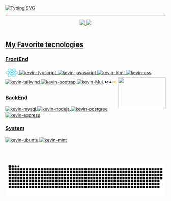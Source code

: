 [![Typing SVG](https://readme-typing-svg.herokuapp.com/?color=FEFEFE&size=38&center=true&vCenter=true&width=1000&lines=Hello+everyone,+my+name+is+Kevin+Diego+👋;Be+Welcome+my+GitHub!+💻🤟;I'm+happy+to+have+your+here)](https://git.io/typing-svg)

---

<div align="center">
  <a href="https://github.com/KevinDsousa">
  <img height="150em" src="https://github-readme-stats.vercel.app/api?username=KevinDsousa&show_icons=true&theme=nord#gh-dark-mode-only&include_all_commits=false&count8_private=true"/>
  <img height="150em" src="https://github-readme-stats.vercel.app/api/top-langs/?username=kevinDsousa&hide=html&layout=compact&theme=nord#gh-dark-mode-only&hide_border=false"/>
</div>

<br>
 
 ## My Favorite tecnologies
 
 ### FrontEnd
<div style="display: inline_block">
  <img align="center" alt="kevin-React" height="30" width="40" src="https://raw.githubusercontent.com/devicons/devicon/master/icons/react/react-original.svg">
  <img align="center" alt="kevin-typscript" height="30" width="40" src="https://user-images.githubusercontent.com/25181517/183890598-19a0ac2d-e88a-4005-a8df-1ee36782fde1.png">
  <img align="center" alt="kevin-javascript" height="30" width="40"src="https://user-images.githubusercontent.com/25181517/117447155-6a868a00-af3d-11eb-9cfe-245df15c9f3f.png"/>
  <img align="center" alt="kevin-html" height="30" width="40" src="https://user-images.githubusercontent.com/25181517/192158954-f88b5814-d510-4564-b285-dff7d6400dad.png">
  <img align="center" alt="kevin-css" height="30" width="40" src="https://user-images.githubusercontent.com/25181517/183898674-75a4a1b1-f960-4ea9-abcb-637170a00a75.png">
  <img align="center" alt="kevin-tailwind" height="30" width="40" src="https://user-images.githubusercontent.com/25181517/202896760-337261ed-ee92-4979-84c4-d4b829c7355d.png">
  <img align="center" alt="kevin-bootrap" height="30" width="40" src="https://user-images.githubusercontent.com/25181517/183898054-b3d693d4-dafb-4808-a509-bab54cf5de34.png">
  <img align="center" alt="kevin-Mui" height="30" width="40" src="https://user-images.githubusercontent.com/25181517/189716630-fe6c084c-6c66-43af-aa49-64c8aea4a5c2.png">
  <img height="100" width="150" align="right" src=".github/workflows/octocat-1663446066911 (1).png">
  <img align="center" alt="kevin-git" height="30" width="40" src="https://raw.githubusercontent.com/github/explore/5c0a89cf9ee93693c36f0cb0b86933185f46cfcf/topics/mdx/mdx.png" />
</div>
  
 ### BackEnd
<div style="display: inline_block">
  <img align="center" alt="kevin-mysql" height="30" width="40" src="https://user-images.githubusercontent.com/25181517/183896128-ec99105a-ec1a-4d85-b08b-1aa1620b2046.png">
  <img align="center" alt="kevin-nodejs" height="30" width="40" src="https://user-images.githubusercontent.com/25181517/183568594-85e280a7-0d7e-4d1a-9028-c8c2209e073c.png">
  <img align="center" alt="kevin-postgree" height="30" width="40" src="https://user-images.githubusercontent.com/25181517/117208740-bfb78400-adf5-11eb-97bb-09072b6bedfc.png">
  <img align="center" alt="kevin-express" height="30" width="40" src="https://user-images.githubusercontent.com/25181517/183859966-a3462d8d-1bc7-4880-b353-e2cbed900ed6.png">
</div>
  
 ### System
<div style="display: inline_block">
  <img align="center" alt="kevin-ubuntu" height="30" width="40" src="https://user-images.githubusercontent.com/25181517/186884153-99edc188-e4aa-4c84-91b0-e2df260ebc33.png" />
  <img align="center" alt="kevin-mint" height="30" width="40" src="https://user-images.githubusercontent.com/25181517/186884159-4b5e122b-95de-4a32-b10b-7f6fdffa4c5a.png" />
</div>
  
##
<br>
 
  ![Snake animation](https://github.com/kevindik/kevindik/blob/output/github-contribution-grid-snake.svg)

</div>
